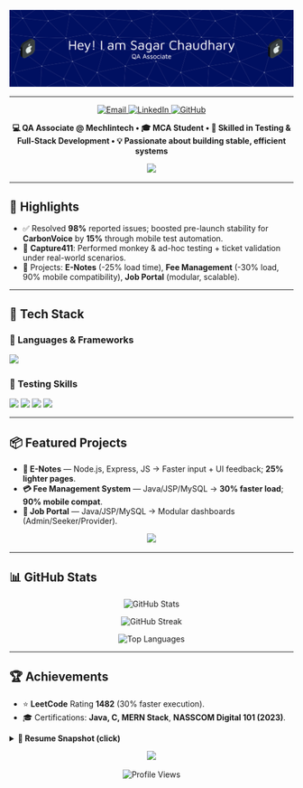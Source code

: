 <!-- HEADER IMAGE -->
<p align="center">
  <img src="./github-header-banner.png" alt="Header Banner" />
</p>


---

<!-- QUICK LINKS / LINKTREE STYLE -->
<p align="center">
  <a href="mailto:sagar.chaudhary25008@gmail.com" target="_blank">
    <img alt="Email" src="https://img.shields.io/badge/Email-Me-D14836?style=for-the-badge&logo=gmail&logoColor=white&labelColor=000000&color=FF4B2B">
  </a>
  <a href="https://www.linkedin.com/in/sagar-chaudhary-725094237/" target="_blank">
    <img alt="LinkedIn" src="https://img.shields.io/badge/LinkedIn-Connect-0A66C2?style=for-the-badge&logo=linkedin&logoColor=white&labelColor=000000&color=0A66C2">
  </a>
  <a href="https://github.com/sagar-my" target="_blank">
    <img alt="GitHub" src="https://img.shields.io/badge/GitHub-Profile-181717?style=for-the-badge&logo=github&logoColor=white&labelColor=000000&color=333333">
  </a>
</p>

<!-- MINI ABOUT -->
<p align="center">
  <b>💻 QA Associate @ Mechlintech • 🎓 MCA Student • 🚀 Skilled in Testing & Full-Stack Development • 💡 Passionate about building stable, efficient systems</b>
</p>

<!-- DIVIDER -->
<p align="center">
  <img src="https://capsule-render.vercel.app/api?type=rect&color=0:0072ff,100:00c6ff&height=1&section=header"/>
</p>

---

## 🚀 Highlights
- ✅ Resolved **98%** reported issues; boosted pre-launch stability for **CarbonVoice** by **15%** through mobile test automation.  
- 📱 **Capture411**: Performed monkey & ad-hoc testing + ticket validation under real-world scenarios.  
- 📂 Projects: **E-Notes** (-25% load time), **Fee Management** (-30% load, 90% mobile compatibility), **Job Portal** (modular, scalable).  

---

## 🧰 Tech Stack

### 🚀 Languages & Frameworks  
<p>
  <img src="https://skillicons.dev/icons?i=java,nodejs,express,mysql,tailwind" />
</p>

### 🧪 Testing Skills  
<p>
  <img src="https://img.shields.io/badge/Appium-Mobile%20Automation-6E4C7C?style=for-the-badge&logo=appium&logoColor=white"/>
  <img src="https://img.shields.io/badge/Cucumber-BDD-23D96C?style=for-the-badge&logo=cucumber&logoColor=white"/>
  <img src="https://img.shields.io/badge/BrowserStack-Cloud%20Testing-FF9900?style=for-the-badge&logo=browserstack&logoColor=white"/>
  <img src="https://img.shields.io/badge/Jira-Issue%20Tracking-0052CC?style=for-the-badge&logo=jira&logoColor=white"/>
</p>

---

## 📦 Featured Projects
- **📘 E-Notes** — Node.js, Express, JS → Faster input + UI feedback; **25% lighter pages**.  
- **💳 Fee Management System** — Java/JSP/MySQL → **30% faster load**; **90% mobile compat**.  
- **💼 Job Portal** — Java/JSP/MySQL → Modular dashboards (Admin/Seeker/Provider).  

<p align="center">
  <a href="https://github.com/sagar-my"><img src="https://img.shields.io/badge/🔗%20View%20More%20Projects-181717?style=for-the-badge&logo=github" /></a>
</p>

---

## 📊 GitHub Stats
<p align="center">
  <img height="165" src="https://github-readme-stats.vercel.app/api?username=sagar-my&show_icons=true&theme=tokyonight&hide_border=true&title_color=00c6ff&text_color=ffffff&icon_color=00c6ff" alt="GitHub Stats"/>
</p>

<p align="center">
  <img height="165" src="https://streak-stats.demolab.com?user=sagar-my&theme=tokyonight&hide_border=true&date_format=M%20j%5B%2C%20Y%5D&ring=00c6ff&fire=00c6ff&currStreakLabel=ffffff" alt="GitHub Streak"/>
</p>

<p align="center">
  <img height="165" src="https://github-readme-stats.vercel.app/api/top-langs/?username=sagar-my&layout=compact&theme=tokyonight&hide_border=true&title_color=00c6ff&text_color=ffffff" alt="Top Languages"/>
</p>

---

## 🏆 Achievements
- ⭐ **LeetCode** Rating **1482** (30% faster execution).  
- 🎓 Certifications: **Java, C, MERN Stack**, **NASSCOM Digital 101 (2023)**.  

<details>
  <summary><b>📄 Resume Snapshot (click)</b></summary>
  
  - **QA Associate** — Mechlintech Software Technology (2024–Present), Kota  
  - **Education** — MCA @ AKTU (**CGPA 8.74**), BCA @ DBRAU (**80%**)  
  - **Soft Skills** — Communication, Team Leadership  
  - **Contact** — 📧 sagar.chaudhary25008@gmail.com • 📍 Mathura, Uttar Pradesh
</details>


<!-- FOOTER -->
<p align="center">
  <img src="https://capsule-render.vercel.app/api?type=waving&height=120&section=footer&color=0:00c6ff,100:0072ff"/>
</p>

<p align="center">
  <img src="https://komarev.com/ghpvc/?username=sagar-my&label=Profile%20Views&color=0e75b6&style=flat" alt="Profile Views"/>
</p>
